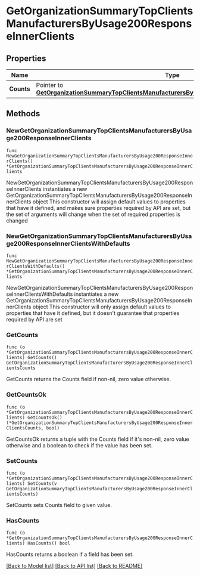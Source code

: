 # GetOrganizationSummaryTopClientsManufacturersByUsage200ResponseInnerClients

## Properties

Name | Type | Description | Notes
------------ | ------------- | ------------- | -------------
**Counts** | Pointer to [**GetOrganizationSummaryTopClientsManufacturersByUsage200ResponseInnerClientsCounts**](GetOrganizationSummaryTopClientsManufacturersByUsage200ResponseInnerClientsCounts.md) |  | [optional] 

## Methods

### NewGetOrganizationSummaryTopClientsManufacturersByUsage200ResponseInnerClients

`func NewGetOrganizationSummaryTopClientsManufacturersByUsage200ResponseInnerClients() *GetOrganizationSummaryTopClientsManufacturersByUsage200ResponseInnerClients`

NewGetOrganizationSummaryTopClientsManufacturersByUsage200ResponseInnerClients instantiates a new GetOrganizationSummaryTopClientsManufacturersByUsage200ResponseInnerClients object
This constructor will assign default values to properties that have it defined,
and makes sure properties required by API are set, but the set of arguments
will change when the set of required properties is changed

### NewGetOrganizationSummaryTopClientsManufacturersByUsage200ResponseInnerClientsWithDefaults

`func NewGetOrganizationSummaryTopClientsManufacturersByUsage200ResponseInnerClientsWithDefaults() *GetOrganizationSummaryTopClientsManufacturersByUsage200ResponseInnerClients`

NewGetOrganizationSummaryTopClientsManufacturersByUsage200ResponseInnerClientsWithDefaults instantiates a new GetOrganizationSummaryTopClientsManufacturersByUsage200ResponseInnerClients object
This constructor will only assign default values to properties that have it defined,
but it doesn't guarantee that properties required by API are set

### GetCounts

`func (o *GetOrganizationSummaryTopClientsManufacturersByUsage200ResponseInnerClients) GetCounts() GetOrganizationSummaryTopClientsManufacturersByUsage200ResponseInnerClientsCounts`

GetCounts returns the Counts field if non-nil, zero value otherwise.

### GetCountsOk

`func (o *GetOrganizationSummaryTopClientsManufacturersByUsage200ResponseInnerClients) GetCountsOk() (*GetOrganizationSummaryTopClientsManufacturersByUsage200ResponseInnerClientsCounts, bool)`

GetCountsOk returns a tuple with the Counts field if it's non-nil, zero value otherwise
and a boolean to check if the value has been set.

### SetCounts

`func (o *GetOrganizationSummaryTopClientsManufacturersByUsage200ResponseInnerClients) SetCounts(v GetOrganizationSummaryTopClientsManufacturersByUsage200ResponseInnerClientsCounts)`

SetCounts sets Counts field to given value.

### HasCounts

`func (o *GetOrganizationSummaryTopClientsManufacturersByUsage200ResponseInnerClients) HasCounts() bool`

HasCounts returns a boolean if a field has been set.


[[Back to Model list]](../README.md#documentation-for-models) [[Back to API list]](../README.md#documentation-for-api-endpoints) [[Back to README]](../README.md)


